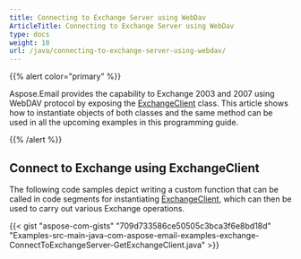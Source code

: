 ```yaml
---
title: Connecting to Exchange Server using WebDav
ArticleTitle: Connecting to Exchange Server using WebDav
type: docs
weight: 10
url: /java/connecting-to-exchange-server-using-webdav/
---
```


{{% alert color="primary" %}} 

Aspose.Email provides the capability to Exchange 2003 and 2007 using WebDAV protocol by exposing the [ExchangeClient](https://apireference.aspose.com/email/java/com.aspose.email/exchangeclient) class. This article shows how to instantiate objects of both classes and the same method can be used in all the upcoming examples in this programming guide.

{{% /alert %}} 
## **Connect to Exchange using ExchangeClient**
The following code samples depict writing a custom function that can be called in code segments for instantiating [ExchangeClient](https://apireference.aspose.com/email/java/com.aspose.email/exchangeclient), which can then be used to carry out various Exchange operations.

{{< gist "aspose-com-gists" "709d733586ce50505c3bca3f6e8bd18d" "Examples-src-main-java-com-aspose-email-examples-exchange-ConnectToExchangeServer-GetExchangeClient.java" >}}
